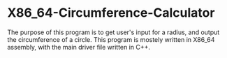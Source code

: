 # X86_64-Circumference-Calculator

The purpose of this program is to get user's input for a radius, and output the circumference of a circle. 
This program is mostely written in X86_64 assembly, with the main driver file written in C++.
